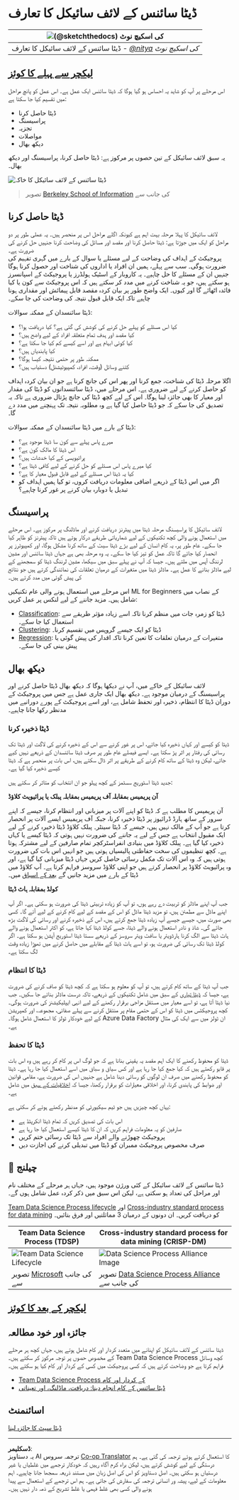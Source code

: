 <!--
CO_OP_TRANSLATOR_METADATA:
{
  "original_hash": "79ca8a5a3135e94d2d43f56ba62d5205",
  "translation_date": "2025-09-04T16:00:41+00:00",
  "source_file": "4-Data-Science-Lifecycle/14-Introduction/README.md",
  "language_code": "ur"
}
-->
# ڈیٹا سائنس کے لائف سائیکل کا تعارف

|![ [(@sketchthedocs)](https://sketchthedocs.dev) کی اسکیچ نوٹ ](../../sketchnotes/14-DataScience-Lifecycle.png)|
|:---:|
| ڈیٹا سائنس کے لائف سائیکل کا تعارف - _[@nitya](https://twitter.com/nitya) کی اسکیچ نوٹ_ |

## [لیکچر سے پہلے کا کوئز](https://red-water-0103e7a0f.azurestaticapps.net/quiz/26)

اس مرحلے پر آپ کو شاید یہ احساس ہو گیا ہوگا کہ ڈیٹا سائنس ایک عمل ہے۔ اس عمل کو پانچ مراحل میں تقسیم کیا جا سکتا ہے:

- ڈیٹا حاصل کرنا
- پراسیسنگ
- تجزیہ
- مواصلات
- دیکھ بھال

یہ سبق لائف سائیکل کے تین حصوں پر مرکوز ہے: ڈیٹا حاصل کرنا، پراسیسنگ اور دیکھ بھال۔

![ڈیٹا سائنس کے لائف سائیکل کا خاکہ](../../../../translated_images/data-science-lifecycle.a1e362637503c4fb0cd5e859d7552edcdb4aa629a279727008baa121f2d33f32.ur.jpg)
> تصویر [Berkeley School of Information](https://ischoolonline.berkeley.edu/data-science/what-is-data-science/) کی جانب سے

## ڈیٹا حاصل کرنا

لائف سائیکل کا پہلا مرحلہ بہت اہم ہے کیونکہ اگلے مراحل اس پر منحصر ہیں۔ یہ عملی طور پر دو مراحل کو ایک میں جوڑتا ہے: ڈیٹا حاصل کرنا اور مقصد اور مسائل کی وضاحت کرنا جنہیں حل کرنے کی ضرورت ہے۔  
پروجیکٹ کے اہداف کی وضاحت کے لیے مسئلے یا سوال کے بارے میں گہری تفہیم کی ضرورت ہوگی۔ سب سے پہلے، ہمیں ان افراد یا اداروں کی شناخت اور حصول کرنا ہوگا جنہیں ان کے مسئلے کا حل چاہیے۔ یہ کاروبار کے اسٹیک ہولڈرز یا پروجیکٹ کے اسپانسرز ہو سکتے ہیں، جو یہ شناخت کرنے میں مدد کر سکتے ہیں کہ اس پروجیکٹ سے کون یا کیا فائدہ اٹھائے گا اور کیوں۔ ایک واضح طور پر بیان کردہ مقصد قابل پیمائش اور مقداری ہونا چاہیے تاکہ ایک قابل قبول نتیجہ کی وضاحت کی جا سکے۔

ڈیٹا سائنسدان کے ممکنہ سوالات:
- کیا اس مسئلے کو پہلے حل کرنے کی کوشش کی گئی ہے؟ کیا دریافت ہوا؟
- کیا مقصد اور ہدف تمام متعلقہ افراد کے لیے واضح ہیں؟
- کیا کوئی ابہام ہے اور اسے کیسے کم کیا جا سکتا ہے؟
- کیا پابندیاں ہیں؟
- ممکنہ طور پر حتمی نتیجہ کیسا ہوگا؟
- کتنے وسائل (وقت، افراد، کمپیوٹیشنل) دستیاب ہیں؟

اگلا مرحلہ ڈیٹا کی شناخت، جمع کرنا اور پھر اس کی جانچ کرنا ہے جو ان بیان کردہ اہداف کو حاصل کرنے کے لیے ضروری ہے۔ اس مرحلے میں، ڈیٹا سائنسدانوں کو ڈیٹا کی مقدار اور معیار کا بھی جائزہ لینا ہوگا۔ اس کے لیے کچھ ڈیٹا کی جانچ پڑتال ضروری ہے تاکہ یہ تصدیق کی جا سکے کہ جو ڈیٹا حاصل کیا گیا ہے وہ مطلوبہ نتیجہ تک پہنچنے میں مدد دے گا۔

ڈیٹا کے بارے میں ڈیٹا سائنسدان کے ممکنہ سوالات:
- میرے پاس پہلے سے کون سا ڈیٹا موجود ہے؟
- اس ڈیٹا کا مالک کون ہے؟
- پرائیویسی کے کیا خدشات ہیں؟
- کیا میرے پاس اس مسئلے کو حل کرنے کے لیے کافی ڈیٹا ہے؟
- کیا یہ ڈیٹا اس مسئلے کے لیے قابل قبول معیار کا ہے؟
- اگر میں اس ڈیٹا کے ذریعے اضافی معلومات دریافت کروں، تو کیا ہمیں اہداف کو تبدیل یا دوبارہ بیان کرنے پر غور کرنا چاہیے؟

## پراسیسنگ

لائف سائیکل کا پراسیسنگ مرحلہ ڈیٹا میں پیٹرنز دریافت کرنے اور ماڈلنگ پر مرکوز ہے۔ اس مرحلے میں استعمال ہونے والی کچھ تکنیکوں کے لیے شماریاتی طریقے درکار ہوتے ہیں تاکہ پیٹرنز کو ظاہر کیا جا سکے۔ عام طور پر، یہ کام انسان کے لیے بڑے ڈیٹا سیٹ کے ساتھ کرنا مشکل ہوگا، اور کمپیوٹرز پر انحصار کیا جائے گا تاکہ عمل کو تیز کیا جا سکے۔ یہ وہ مرحلہ بھی ہے جہاں ڈیٹا سائنس اور مشین لرننگ آپس میں ملتے ہیں۔ جیسا کہ آپ نے پہلے سبق میں سیکھا، مشین لرننگ ڈیٹا کو سمجھنے کے لیے ماڈلز بنانے کا عمل ہے۔ ماڈلز ڈیٹا میں متغیرات کے درمیان تعلقات کی نمائندگی کرتے ہیں جو نتائج کی پیش گوئی میں مدد کرتے ہیں۔

اس مرحلے میں استعمال ہونے والی عام تکنیکیں ML for Beginners کے نصاب میں شامل ہیں۔ مزید جاننے کے لیے لنکس پر عمل کریں:

- [Classification](https://github.com/microsoft/ML-For-Beginners/tree/main/4-Classification): ڈیٹا کو زمرہ جات میں منظم کرنا تاکہ اسے زیادہ مؤثر طریقے سے استعمال کیا جا سکے۔
- [Clustering](https://github.com/microsoft/ML-For-Beginners/tree/main/5-Clustering): ڈیٹا کو ایک جیسے گروپس میں تقسیم کرنا۔
- [Regression](https://github.com/microsoft/ML-For-Beginners/tree/main/2-Regression): متغیرات کے درمیان تعلقات کا تعین کرنا تاکہ اقدار کی پیش گوئی یا پیش بینی کی جا سکے۔

## دیکھ بھال

لائف سائیکل کے خاکے میں، آپ نے دیکھا ہوگا کہ دیکھ بھال ڈیٹا حاصل کرنے اور پراسیسنگ کے درمیان موجود ہے۔ دیکھ بھال ایک جاری عمل ہے جس میں پروجیکٹ کے دوران ڈیٹا کا انتظام، ذخیرہ اور تحفظ شامل ہے، اور اسے پروجیکٹ کے پورے دورانیے میں مدنظر رکھا جانا چاہیے۔

### ڈیٹا ذخیرہ کرنا

ڈیٹا کو کیسے اور کہاں ذخیرہ کیا جائے، اس پر غور کرنے سے اس کے ذخیرہ کرنے کی لاگت اور ڈیٹا تک رسائی کی رفتار پر اثر پڑ سکتا ہے۔ ایسے فیصلے عام طور پر صرف ڈیٹا سائنسدان کے ذریعے نہیں کیے جاتے، لیکن وہ ڈیٹا کے ساتھ کام کرنے کے طریقے پر اثر ڈال سکتے ہیں، اس بات پر منحصر ہے کہ ڈیٹا کیسے ذخیرہ کیا گیا ہے۔

جدید ڈیٹا اسٹوریج سسٹمز کے کچھ پہلو جو ان انتخاب کو متاثر کر سکتے ہیں:

**آن پریمیس بمقابلہ آف پریمیس بمقابلہ پبلک یا پرائیویٹ کلاؤڈ**

آن پریمیس کا مطلب ہے کہ ڈیٹا کو اپنے آلات پر میزبانی اور انتظام کرنا، جیسے کہ اپنے سرور کے ساتھ ہارڈ ڈرائیوز پر ڈیٹا ذخیرہ کرنا، جبکہ آف پریمیس ایسے آلات پر انحصار کرتا ہے جو آپ کے مالک نہیں ہیں، جیسے کہ ڈیٹا سینٹر۔ پبلک کلاؤڈ ڈیٹا ذخیرہ کرنے کے لیے ایک مقبول انتخاب ہے جس کے لیے یہ جاننے کی ضرورت نہیں ہوتی کہ ڈیٹا کیسے یا کہاں ذخیرہ کیا گیا ہے۔ پبلک کلاؤڈ میں بنیادی انفراسٹرکچر تمام صارفین کے لیے مشترکہ ہوتا ہے۔ کچھ تنظیموں کی سخت حفاظتی پالیسیاں ہوتی ہیں جو انہیں اس بات کی ضرورت ہوتی ہیں کہ وہ اس آلات تک مکمل رسائی حاصل کریں جہاں ڈیٹا میزبانی کیا گیا ہے، اور وہ پرائیویٹ کلاؤڈ پر انحصار کرتے ہیں جو اپنی کلاؤڈ سروسز فراہم کرتا ہے۔ آپ کلاؤڈ میں ڈیٹا کے بارے میں مزید جانیں گے [بعد کے اسباق](https://github.com/microsoft/Data-Science-For-Beginners/tree/main/5-Data-Science-In-Cloud) میں۔

**کولڈ بمقابلہ ہاٹ ڈیٹا**

جب آپ اپنے ماڈلز کو تربیت دے رہے ہوں، تو آپ کو زیادہ تربیتی ڈیٹا کی ضرورت ہو سکتی ہے۔ اگر آپ اپنے ماڈل سے مطمئن ہیں، تو مزید ڈیٹا ماڈل کو اس کے مقصد کے لیے کام کرنے کے لیے آئے گا۔ کسی بھی صورت میں، جیسے جیسے آپ زیادہ ڈیٹا جمع کرتے ہیں، اس کے ذخیرہ کرنے اور رسائی کی لاگت بڑھ جائے گی۔ شاذ و نادر استعمال ہونے والے ڈیٹا، جسے کولڈ ڈیٹا کہا جاتا ہے، کو اکثر استعمال ہونے والے ہاٹ ڈیٹا سے الگ کرنا ہارڈویئر یا سافٹ ویئر سروسز کے ذریعے سستا ڈیٹا اسٹوریج آپشن ہو سکتا ہے۔ اگر کولڈ ڈیٹا تک رسائی کی ضرورت ہو، تو اسے ہاٹ ڈیٹا کے مقابلے میں حاصل کرنے میں تھوڑا زیادہ وقت لگ سکتا ہے۔

### ڈیٹا کا انتظام

جب آپ ڈیٹا کے ساتھ کام کرتے ہیں، تو آپ کو معلوم ہو سکتا ہے کہ کچھ ڈیٹا کو صاف کرنے کی ضرورت ہے، جیسا کہ [ڈیٹا تیاری](https://github.com/microsoft/Data-Science-For-Beginners/tree/main/2-Working-With-Data/08-data-preparation) کے سبق میں شامل تکنیکوں کے ذریعے، تاکہ درست ماڈلز بنائے جا سکیں۔ جب نیا ڈیٹا آتا ہے، تو اسے معیار میں مستقل مزاجی برقرار رکھنے کے لیے انہی ایپلیکیشنز کی ضرورت ہوگی۔ کچھ پروجیکٹس میں ڈیٹا کو اس کے حتمی مقام پر منتقل کرنے سے پہلے صفائی، مجموعہ، اور کمپریشن کے لیے خودکار ٹولز کا استعمال شامل ہوگا۔ Azure Data Factory ان ٹولز میں سے ایک کی مثال ہے۔

### ڈیٹا کا تحفظ

ڈیٹا کو محفوظ رکھنے کا ایک اہم مقصد یہ یقینی بنانا ہے کہ جو لوگ اس پر کام کر رہے ہیں وہ اس بات پر قابو رکھتے ہیں کہ کیا جمع کیا جا رہا ہے اور کس سیاق و سباق میں اسے استعمال کیا جا رہا ہے۔ ڈیٹا کو محفوظ رکھنے میں صرف ان لوگوں کو رسائی دینا شامل ہے جنہیں اس کی ضرورت ہے، مقامی قوانین اور ضوابط کی پابندی کرنا، اور اخلاقی معیارات کو برقرار رکھنا، جیسا کہ [اخلاقیات کے سبق](https://github.com/microsoft/Data-Science-For-Beginners/tree/main/1-Introduction/02-ethics) میں شامل ہے۔

یہاں کچھ چیزیں ہیں جو ٹیم سیکیورٹی کو مدنظر رکھتے ہوئے کر سکتی ہے:
- اس بات کی تصدیق کریں کہ تمام ڈیٹا انکرپٹڈ ہے
- صارفین کو یہ معلومات فراہم کریں کہ ان کا ڈیٹا کیسے استعمال کیا جا رہا ہے
- پروجیکٹ چھوڑنے والے افراد سے ڈیٹا تک رسائی ختم کریں
- صرف مخصوص پروجیکٹ ممبران کو ڈیٹا میں تبدیلی کرنے کی اجازت دیں

## 🚀 چیلنج

ڈیٹا سائنس کے لائف سائیکل کے کئی ورژن موجود ہیں، جہاں ہر مرحلے کے مختلف نام اور مراحل کی تعداد ہو سکتی ہے، لیکن اس سبق میں ذکر کردہ عمل شامل ہوں گے۔

[Team Data Science Process lifecycle](https://docs.microsoft.com/en-us/azure/architecture/data-science-process/lifecycle) اور [Cross-industry standard process for data mining](https://www.datascience-pm.com/crisp-dm-2/) کو دریافت کریں۔ ان دونوں کے درمیان 3 مماثلتیں اور فرق بتائیں۔

|Team Data Science Process (TDSP)|Cross-industry standard process for data mining (CRISP-DM)|
|--|--|
|![Team Data Science Lifecycle](../../../../translated_images/tdsp-lifecycle2.e19029d598e2e73d5ef8a4b98837d688ec6044fe332c905d4dbb69eb6d5c1d96.ur.png) | ![Data Science Process Alliance Image](../../../../translated_images/CRISP-DM.8bad2b4c66e62aa75278009e38e3e99902c73b0a6f63fd605a67c687a536698c.ur.png) |
| تصویر [Microsoft](https://docs.microsoft.comazure/architecture/data-science-process/lifecycle) کی جانب سے | تصویر [Data Science Process Alliance](https://www.datascience-pm.com/crisp-dm-2/) کی جانب سے |

## [لیکچر کے بعد کا کوئز](https://ff-quizzes.netlify.app/en/ds/)

## جائزہ اور خود مطالعہ

ڈیٹا سائنس کے لائف سائیکل کو اپنانے میں متعدد کردار اور کام شامل ہوتے ہیں، جہاں کچھ ہر مرحلے کے مخصوص حصوں پر توجہ مرکوز کر سکتے ہیں۔ Team Data Science Process کچھ وسائل فراہم کرتا ہے جو وضاحت کرتے ہیں کہ کسی پروجیکٹ میں کسی کے کردار اور کام کیا ہو سکتے ہیں۔

* [Team Data Science Process کے کردار اور کام](https://docs.microsoft.com/en-us/azure/architecture/data-science-process/roles-tasks)
* [ڈیٹا سائنس کے کام انجام دینا: دریافت، ماڈلنگ، اور تعیناتی](https://docs.microsoft.com/en-us/azure/architecture/data-science-process/execute-data-science-tasks)

## اسائنمنٹ

[ڈیٹا سیٹ کا جائزہ لینا](assignment.md)

---

**ڈسکلیمر**:  
یہ دستاویز AI ترجمہ سروس [Co-op Translator](https://github.com/Azure/co-op-translator) کا استعمال کرتے ہوئے ترجمہ کی گئی ہے۔ ہم درستگی کے لیے کوشش کرتے ہیں، لیکن براہ کرم آگاہ رہیں کہ خودکار ترجمے میں غلطیاں یا غیر درستیاں ہو سکتی ہیں۔ اصل دستاویز کو اس کی اصل زبان میں مستند ذریعہ سمجھا جانا چاہیے۔ اہم معلومات کے لیے، پیشہ ور انسانی ترجمہ کی سفارش کی جاتی ہے۔ ہم اس ترجمے کے استعمال سے پیدا ہونے والی کسی بھی غلط فہمی یا غلط تشریح کے ذمہ دار نہیں ہیں۔